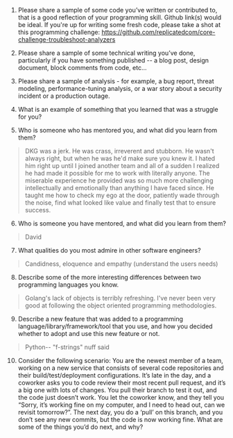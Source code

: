 1. Please share a sample of some code you’ve written or contributed to, that is a good reflection of your programming skill.  Github link(s) would be ideal.  If you're up for writing some fresh code, please take a shot at this programming challenge: https://github.com/replicatedcom/core-challenge-troubleshoot-analyzers

2. Please share a sample of some technical writing you’ve done, particularly if you have something published -- a blog post, design document, block comments from code, etc...

3. Please share a sample of analysis - for example, a bug report, threat modeling, performance-tuning analysis, or a war story about a security incident or a production outage.

4. What is an example of something that you learned that was a struggle for you?

5. Who is someone who has mentored you, and what did you learn from them?
> DKG was a jerk. He was crass, irreverent and stubborn. He wasn't always right, but when he was he'd make sure you knew it. I hated him right up until I joined another team and all of a sudden I realized he had made it possible for me to work with literally anyone. The miserable experience he provided was so much more challenging intellectually and emotionally than anything I have faced since. He taught me how to check my ego at the door, patiently wade through the noise, find what looked like value and finally test that to ensure success. 

6. Who is someone you have mentored, and what did you learn from them?
> David 

7. What qualities do you most admire in other software engineers?
> Candidness, eloquence and empathy (understand the users needs)

8. Describe some of the more interesting differences between two programming languages you know.
> Golang's lack of objects is terribly refreshing. I've never been very good at following the object oriented programming methodologies. 

9.  Describe a new feature that was added to a programming language/library/framework/tool that you use, and how you decided whether to adopt and use this new feature or not.
> Python-- "f-strings" nuff said

10. Consider the following scenario:  You are the newest member of a team, working on a new service that consists of several code repositories and their build/test/deployment configurations.  It’s late in the day, and a coworker asks you to code review their most recent pull request, and it’s a big one with lots of changes.  You pull their branch to test it out, and the code just doesn’t work.  You let the coworker know, and they tell you “Sorry, it’s working fine on my computer, and I need to head out, can we revisit tomorrow?”.  The next day, you do a ‘pull’ on this branch, and you don’t see any new commits, but the code is now working fine.  What are some of the things you’d do next, and why?